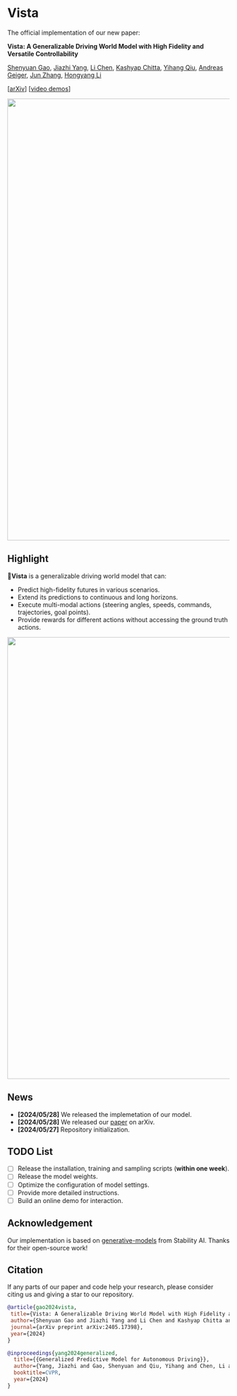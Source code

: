 # Vista

The official implementation of our new paper:

**Vista: A Generalizable Driving World Model with High Fidelity and Versatile Controllability**

[Shenyuan Gao](https://github.com/Little-Podi), [Jiazhi Yang](https://scholar.google.com/citations?user=Ju7nGX8AAAAJ&hl=en), [Li Chen](https://scholar.google.com/citations?user=ulZxvY0AAAAJ&hl=en), [Kashyap Chitta](https://kashyap7x.github.io/), [Yihang Qiu](https://scholar.google.com/citations?user=qgRUOdIAAAAJ&hl=en), [Andreas Geiger](https://www.cvlibs.net/), [Jun Zhang](https://eejzhang.people.ust.hk/), [Hongyang Li](https://lihongyang.info/)

[[arXiv](https://arxiv.org/abs/2405.17398)] [[video demos](https://vista-demo.github.io/)]

<div id="top" align="center">
<p align="center">
<img src="assets/teaser.gif" width="1000px" >
</p>
</div>

## Highlight

:bookmark: ​**Vista** is a generalizable driving world model that can:

- Predict high-fidelity futures in various scenarios.
- Extend its predictions to continuous and long horizons.
- Execute multi-modal actions (steering angles, speeds, commands, trajectories, goal points).
- Provide rewards for different actions without accessing the ground truth actions.

<div id="top" align="center">
<p align="center">
<img src="assets/overview.png" width="1000px" >
</p>
</div>

## News

- **[2024/05/28]** We released the implemetation of our model.
- **[2024/05/28]** We released our [paper](https://arxiv.org/abs/2405.17398) on arXiv.
- **[2024/05/27]** Repository initialization.

## TODO List

- [ ] Release the installation, training and sampling scripts (**within one week**).
- [ ] Release the model weights.
- [ ] Optimize the configuration of model settings.
- [ ] Provide more detailed instructions.
- [ ] Build an online demo for interaction.

## Acknowledgement

Our implementation is based on [generative-models](https://github.com/Stability-AI/generative-models) from Stability AI. Thanks for their open-source work!

## Citation

If any parts of our paper and code help your research, please consider citing us and giving a star to our repository.

```bibtex
@article{gao2024vista,
 title={Vista: A Generalizable Driving World Model with High Fidelity and Versatile Controllability}, 
 author={Shenyuan Gao and Jiazhi Yang and Li Chen and Kashyap Chitta and Yihang Qiu and Andreas Geiger and Jun Zhang and Hongyang Li},
 journal={arXiv preprint arXiv:2405.17398},
 year={2024}
}

@inproceedings{yang2024generalized,
  title={{Generalized Predictive Model for Autonomous Driving}},
  author={Yang, Jiazhi and Gao, Shenyuan and Qiu, Yihang and Chen, Li and Li, Tianyu and Dai, Bo and Chitta, Kashyap and Wu, Penghao and Zeng, Jia and Luo, Ping and Zhang, Jun and Geiger, Andreas and Qiao, Yu and Li, Hongyang},
  booktitle=CVPR,
  year={2024}
}
```
